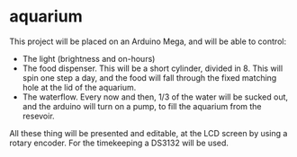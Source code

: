 # aquarium
This project will be placed on an Arduino Mega, and will be able to control:
- The light (brightness and on-hours)
- The food dispenser. This will be a short cylinder, divided in 8. This will spin one step a day, and the food will fall through the fixed matching hole at the lid of the aquarium.
- The waterflow. Every now and then, 1/3 of the water will be sucked out, and the arduino will turn on a pump, to fill the aquarium from the resevoir.

All these thing will be presented and editable, at the LCD screen by using a rotary encoder. For the timekeeping a DS3132 will be used.
